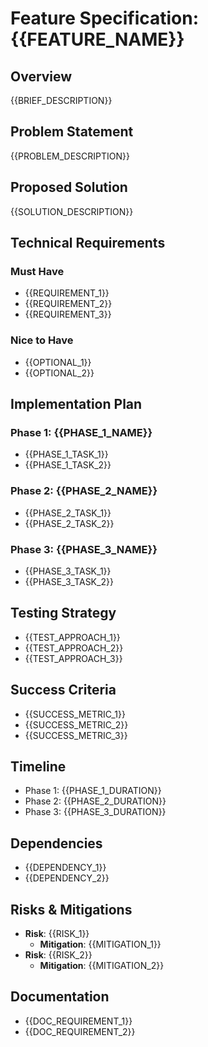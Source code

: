 # Feature Specification: {{FEATURE_NAME}}

## Overview
{{BRIEF_DESCRIPTION}}

## Problem Statement
{{PROBLEM_DESCRIPTION}}

## Proposed Solution
{{SOLUTION_DESCRIPTION}}

## Technical Requirements
### Must Have
- {{REQUIREMENT_1}}
- {{REQUIREMENT_2}}
- {{REQUIREMENT_3}}

### Nice to Have
- {{OPTIONAL_1}}
- {{OPTIONAL_2}}

## Implementation Plan
### Phase 1: {{PHASE_1_NAME}}
- {{PHASE_1_TASK_1}}
- {{PHASE_1_TASK_2}}

### Phase 2: {{PHASE_2_NAME}}
- {{PHASE_2_TASK_1}}
- {{PHASE_2_TASK_2}}

### Phase 3: {{PHASE_3_NAME}}
- {{PHASE_3_TASK_1}}
- {{PHASE_3_TASK_2}}

## Testing Strategy
- {{TEST_APPROACH_1}}
- {{TEST_APPROACH_2}}
- {{TEST_APPROACH_3}}

## Success Criteria
- {{SUCCESS_METRIC_1}}
- {{SUCCESS_METRIC_2}}
- {{SUCCESS_METRIC_3}}

## Timeline
- Phase 1: {{PHASE_1_DURATION}}
- Phase 2: {{PHASE_2_DURATION}}
- Phase 3: {{PHASE_3_DURATION}}

## Dependencies
- {{DEPENDENCY_1}}
- {{DEPENDENCY_2}}

## Risks & Mitigations
- **Risk**: {{RISK_1}}
  - **Mitigation**: {{MITIGATION_1}}
- **Risk**: {{RISK_2}}
  - **Mitigation**: {{MITIGATION_2}}

## Documentation
- {{DOC_REQUIREMENT_1}}
- {{DOC_REQUIREMENT_2}}